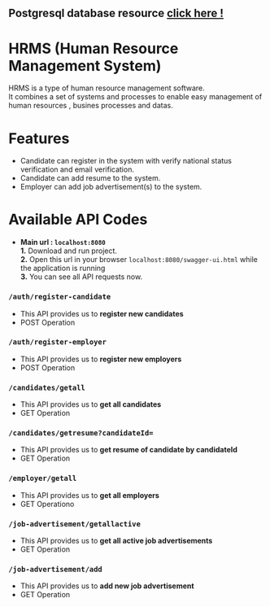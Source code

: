 ## Postgresql database resource [click here !](https://github.com/yusuffurkanyalcin/Human-Resources-Management-System/blob/master/mydb.sql)

# HRMS (Human Resource Management System)
HRMS is a type of human resource management software.\
It combines a set of systems and processes to enable easy management of human resources , busines processes and datas.

# Features
- Candidate can register in the system with verify national status verification and email verification.
- Candidate can add resume to the system.
- Employer can add job advertisement(s) to the system.

# Available API Codes

- **Main url : `localhost:8080`**\
**1.** Download and run project.\
**2.** Open this url in your browser `localhost:8080/swagger-ui.html` while the application is running\
**3.** You can see all API requests now.

### `/auth/register-candidate`
- This API provides us to **register new candidates**
- POST Operation

### `/auth/register-employer`
- This API provides us to **register new employers**
- POST Operation

### `/candidates/getall`
- This API provides us to **get all candidates**
- GET Operation

### `/candidates/getresume?candidateId=`
- This API provides us to **get resume of candidate by candidateId**
- GET Operation

### `/employer/getall`
- This API provides us to **get all employers**
- GET Operationo

### `/job-advertisement/getallactive`
- This API provides us to **get all active job advertisements**
- GET Operation

### `/job-advertisement/add`
- This API provides us to **add new job advertisement**
- GET Operation


